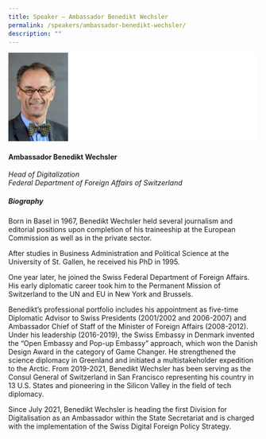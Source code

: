 ```yaml
---
title: Speaker – Ambassador Benedikt Wechsler
permalink: /speakers/ambassador-benedikt-wechsler/
description: ""
---
```

![](/images/2023%20Speakers/benedikt%20wechsler.png)

#### **Ambassador Benedikt Wechsler**

*Head of Digitalization <br>
Federal Department of Foreign Affairs of Switzerland*


##### **Biography**
Born in Basel in 1967, Benedikt Wechsler held several journalism and editorial positions upon completion of his traineeship at the European Commission as well as in the private sector. 

After studies in Business Administration and Political Science at the University of St. Gallen, he received his PhD in 1995.

One year later, he joined the Swiss Federal Department of Foreign Affairs. His early diplomatic career took him to the Permanent Mission of Switzerland to the UN and EU in New York and Brussels. 

Benedikt’s professional portfolio includes his appointment as five-time Diplomatic Advisor to Swiss Presidents (2001/2002 and 2006-2007) and Ambassador Chief of Staff of the Minister of Foreign Affairs (2008-2012). Under his leadership (2016-2019), the Swiss Embassy in Denmark invented the “Open Embassy and Pop-up Embassy” approach, which won the Danish Design Award in the category of Game Changer. He strengthened the science diplomacy in Greenland and initiated a multistakeholder expedition to the Arctic. From 2019-2021, Benedikt Wechsler has been serving as the Consul General of Switzerland in San Francisco representing his country in 13 U.S. States and pioneering in the Silicon Valley in the field of tech diplomacy. 

Since July 2021, Benedikt Wechsler is heading the first Division for Digitalisation as an Ambassador within the State Secretariat and is charged with the implementation of the Swiss Digital Foreign Policy Strategy.